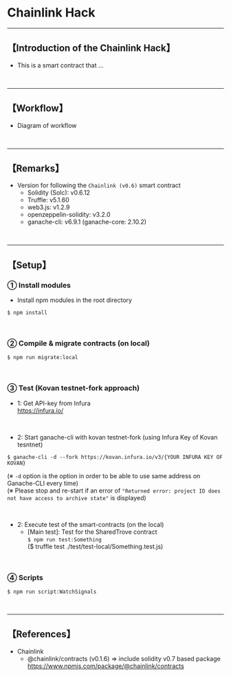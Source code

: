 # Chainlink Hack

***
## 【Introduction of the Chainlink Hack】
- This is a smart contract that ...

&nbsp;

***

## 【Workflow】
- Diagram of workflow

&nbsp;

***

## 【Remarks】
- Version for following the `Chainlink (v0.6)` smart contract
  - Solidity (Solc): v0.6.12
  - Truffle: v5.1.60
  - web3.js: v1.2.9
  - openzeppelin-solidity: v3.2.0
  - ganache-cli: v6.9.1 (ganache-core: 2.10.2)


&nbsp;

***

## 【Setup】
### ① Install modules
- Install npm modules in the root directory
```
$ npm install
```

<br>

### ② Compile & migrate contracts (on local)
```
$ npm run migrate:local
```

<br>

### ③ Test (Kovan testnet-fork approach)
- 1: Get API-key from Infura  
https://infura.io/

<br>

- 2: Start ganache-cli with kovan testnet-fork (using Infura Key of Kovan tesntnet)
```
$ ganache-cli -d --fork https://kovan.infura.io/v3/{YOUR INFURA KEY OF KOVAN}
```
(※ `-d` option is the option in order to be able to use same address on Ganache-CLI every time)  
(※ Please stop and re-start if an error of `"Returned error: project ID does not have access to archive state"` is displayed)  

<br>

- 2: Execute test of the smart-contracts (on the local)
  - [Main test]: Test for the SharedTrove contract  
    `$ npm run test:Something`  
    ($ truffle test ./test/test-local/Something.test.js)  

<br>

### ④ Scripts
```
$ npm run script:WatchSignals
```


<br>

***

## 【References】
- Chainlink
  - @chainlink/contracts (v0.1.6) => include solidity v0.7 based package
    https://www.npmjs.com/package/@chainlink/contracts

